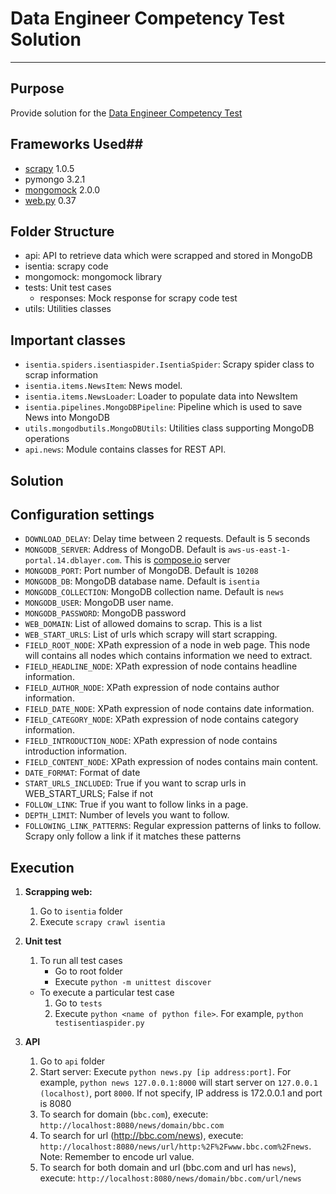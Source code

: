 # Data Engineer Competency Test Solution

----------

## Purpose #
Provide solution for the [Data Engineer Competency Test](https://github.com/abhishek-isentia/Competency-Test/blob/master/Data-Engineer-Test.md)

## Frameworks Used##


- [scrapy](www.scrapy.org) 1.0.5
- pymongo 3.2.1
- [mongomock](https://pypi.python.org/pypi/mongomock/2.0.0) 2.0.0
- [web.py](http://webpy.org/) 0.37


## Folder Structure ##
- api: API to retrieve data which were scrapped and stored in MongoDB 
- isentia: scrapy code
- mongomock: mongomock library
- tests: Unit test cases
	- responses: Mock response for scrapy code test
- utils: Utilities classes

## Important classes ##
- `isentia.spiders.isentiaspider.IsentiaSpider`: Scrapy spider class to scrap information
- `isentia.items.NewsItem`: News model.
- `isentia.items.NewsLoader`: Loader to populate data into NewsItem
- `isentia.pipelines.MongoDBPipeline`: Pipeline which is used to save News into MongoDB
- `utils.mongodbutils.MongoDBUtils`: Utilities class supporting MongoDB operations
- `api.news`: Module contains classes for REST API.

## Solution ##


## Configuration settings ##
- `DOWNLOAD_DELAY`: Delay time between 2 requests. Default is 5 seconds
- `MONGODB_SERVER`: Address of MongoDB. Default is `aws-us-east-1-portal.14.dblayer.com`. This is [compose.io](http://compose.io) server
- `MONGODB_PORT`: Port number of MongoDB. Default is `10208`
- `MONGODB_DB`: MongoDB database name. Default is `isentia`
- `MONGODB_COLLECTION`: MongoDB collection name. Default is `news`
- `MONGODB_USER`: MongoDB user name.
- `MONGODB_PASSWORD`: MongoDB password
- `WEB_DOMAIN`: List of allowed domains to scrap. This is a list
- `WEB_START_URLS`: List of urls which scrapy will start scrapping.
- `FIELD_ROOT_NODE`: XPath expression of a node in web page. This node will contains all nodes which contains information we need to extract.
- `FIELD_HEADLINE_NODE`: XPath expression of node contains headline information.
- `FIELD_AUTHOR_NODE`: XPath expression of node contains author information.
- `FIELD_DATE_NODE`: XPath expression of node contains date information.
- `FIELD_CATEGORY_NODE`: XPath expression of node contains category information.
- `FIELD_INTRODUCTION_NODE`: XPath expression of node contains introduction information.
- `FIELD_CONTENT_NODE`: XPath expression of nodes contains main content.
- `DATE_FORMAT`: Format of date
- `START_URLS_INCLUDED`: True if you want to scrap urls in WEB\_START\_URLS; False if not
- `FOLLOW_LINK`: True if you want to follow links in a page.
- `DEPTH_LIMIT`: Number of levels you want to follow.
- `FOLLOWING_LINK_PATTERNS`: Regular expression patterns of links to follow. Scrapy only follow a link if it matches these patterns 

## Execution ##
1. **Scrapping web:**
	1. Go to `isentia` folder
	2. Execute `scrapy crawl isentia`
2. **Unit test**
	
	1. To run all test cases
		- Go to root folder
		- Execute `python -m unittest discover`


	- To execute a particular test case 
		1. Go to `tests`
		2. Execute `python <name of python file>`. For example, `python testisentiaspider.py` 
3. **API**
	1. Go to `api` folder
	2. Start server: Execute `python news.py [ip address:port]`. For example, `python news 127.0.0.1:8000` will start server on `127.0.0.1 (localhost)`, port `8000`. If not specify, IP address is 172.0.0.1 and port is 8080
	3. To search for domain (`bbc.com`), execute: `http://localhost:8080/news/domain/bbc.com`
	4. To search for url (http://bbc.com/news), execute: `http://localhost:8080/news/url/http:%2F%2Fwww.bbc.com%2Fnews`. Note: Remember to encode url value.
	5. To search for both domain and url (bbc.com and url has `news`), execute: `http://localhost:8080/news/domain/bbc.com/url/news`